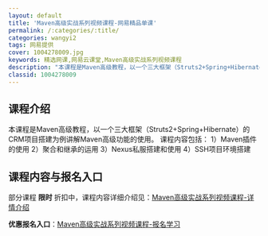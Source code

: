 ```yaml
---
layout: default
title: 'Maven高级实战系列视频课程-网易精品单课'
permalink: /:categories/:title/
categories: wangyi2
tags: 网易提供
cover: 1004278009.jpg
keywords: 精选网课,网易云课堂,Maven高级实战系列视频课程
description: "本课程是Maven高级教程，以一个三大框架（Struts2+Spring+Hibernate）的CRM项目搭建为例讲解Maven高级功能的使用。课程内容包括：1）Maven插件的使用2）聚合"
classid: 1004278009
---
```


## 课程介绍

本课程是Maven高级教程，以一个三大框架（Struts2+Spring+Hibernate）的CRM项目搭建为例讲解Maven高级功能的使用。
课程内容包括：
1）Maven插件的使用
2）聚合和继承的运用
3）Nexus私服搭建和使用
4）SSH项目环境搭建

## 课程内容与报名入口

部分课程 **限时** 折扣中，课程内容详细介绍见：[Maven高级实战系列视频课程-详情介绍](https://study.163.com/course/introduction/1004278009.htm?share=1&shareId=1025206652&utm_campaign=share&utm_medium=iphoneShare&utm_source=&utm_u=1025206652)

**优惠报名入口**：[Maven高级实战系列视频课程-报名学习](https://study.163.com/course/introduction/1004278009.htm?share=1&shareId=1025206652&utm_campaign=share&utm_medium=iphoneShare&utm_source=&utm_u=1025206652)

